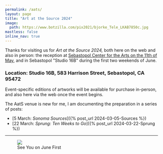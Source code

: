 ```yaml
---
permalink: /aats/
layout: page
title: "Art at the Source 2024"
image:
  path: https://www.botzilla.com/pix2021/bjorke_Tele_LKAB7850c.jpg
mastless: false
inline_nav: true
---
```


Thanks for visiting us for _Art at the Source 2024,_ both here on the web and also in person: the reception at [Sebastopol Center for the Arts on the 11th of May](https://www.sebarts.org/), and in Sebastopol "Studio 16B" during the first two weekends of June.

### Location: Studio 16B, 583 Harrison Street, Sebastopol, CA 95472

Event-specific editions of artworks will be available for purchase in-person, and also here via the web once the event begins.

The AatS venue is new for me, I am documenting the preparation in a series of posts:

* [5 March: _Sonoma Sources_]({% post_url 2024-03-05-Sources %})
* [22 March: _Sprung: Ten Weeks to Go_]({% post_url 2024-03-22-Sprung %})

<hr />

<figure class="align-center">
<img src="https://www.botzilla.com/pix2024/Bjorke-AATS-BizCard-sRGB-web.jpg">
<figcaption>See You on June First</figcaption>
</figure>
